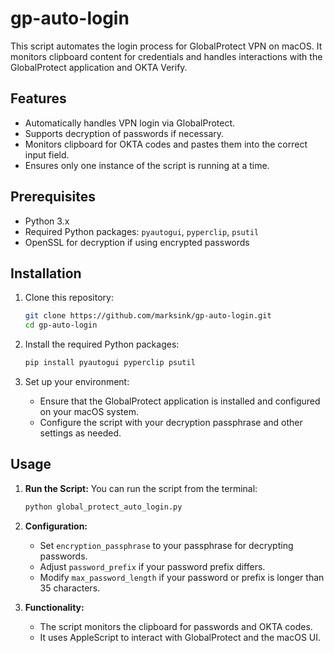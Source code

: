 
# gp-auto-login

This script automates the login process for GlobalProtect VPN on macOS. It monitors clipboard content for credentials and handles interactions with the GlobalProtect application and OKTA Verify.

## Features

- Automatically handles VPN login via GlobalProtect.
- Supports decryption of passwords if necessary.
- Monitors clipboard for OKTA codes and pastes them into the correct input field.
- Ensures only one instance of the script is running at a time.

## Prerequisites

- Python 3.x
- Required Python packages: `pyautogui`, `pyperclip`, `psutil`
- OpenSSL for decryption if using encrypted passwords

## Installation

1. Clone this repository:
   ```sh
   git clone https://github.com/marksink/gp-auto-login.git
   cd gp-auto-login
   ```

2. Install the required Python packages:
   ```sh
   pip install pyautogui pyperclip psutil
   ```

3. Set up your environment:
   - Ensure that the GlobalProtect application is installed and configured on your macOS system.
   - Configure the script with your decryption passphrase and other settings as needed.

## Usage

1. **Run the Script:**
   You can run the script from the terminal:
   ```sh
   python global_protect_auto_login.py
   ```

2. **Configuration:**
   - Set `encryption_passphrase` to your passphrase for decrypting passwords.
   - Adjust `password_prefix` if your password prefix differs.
   - Modify `max_password_length` if your password or prefix is longer than 35 characters.

3. **Functionality:**
   - The script monitors the clipboard for passwords and OKTA codes.
   - It uses AppleScript to interact with GlobalProtect and the macOS UI.
